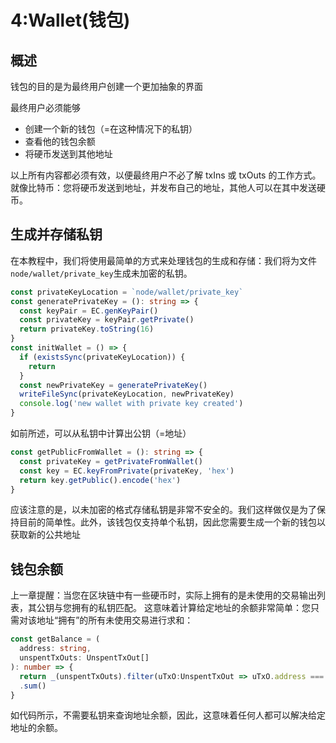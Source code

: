 # 4:Wallet(钱包)

## 概述

钱包的目的是为最终用户创建一个更加抽象的界面

最终用户必须能够

- 创建一个新的钱包（=在这种情况下的私钥）
- 查看他的钱包余额
- 将硬币发送到其他地址

以上所有内容都必须有效，以便最终用户不必了解 txIns 或 txOuts 的工作方式。就像比特币：您将硬币发送到地址，并发布自己的地址，其他人可以在其中发送硬币。

## 生成并存储私钥

在本教程中，我们将使用最简单的方式来处理钱包的生成和存储：我们将为文件`node/wallet/private_key`生成未加密的私钥。

```ts static
const privateKeyLocation = `node/wallet/private_key`
const generatePrivateKey = (): string => {
  const keyPair = EC.genKeyPair()
  const privateKey = keyPair.getPrivate()
  return privateKey.toString(16)
}
const initWallet = () => {
  if (existsSync(privateKeyLocation)) {
    return
  }
  const newPrivateKey = generatePrivateKey()
  writeFileSync(privateKeyLocation, newPrivateKey)
  console.log('new wallet with private key created')
}
```

如前所述，可以从私钥中计算出公钥（=地址）

```ts static
const getPublicFromWallet = (): string => {
  const privateKey = getPrivateFromWallet()
  const key = EC.keyFromPrivate(privateKey, 'hex')
  return key.getPublic().encode('hex')
}
```

应该注意的是，以未加密的格式存储私钥是非常不安全的。我们这样做仅是为了保持目前的简单性。此外，该钱包仅支持单个私钥，因此您需要生成一个新的钱包以获取新的公共地址

## 钱包余额

上一章提醒：当您在区块链中有一些硬币时，实际上拥有的是未使用的交易输出列表，其公钥与您拥有的私钥匹配。
这意味着计算给定地址的余额非常简单：您只需对该地址“拥有”的所有未使用交易进行求和：

```ts static
const getBalance = (
  address: string,
  unspentTxOuts: UnspentTxOut[]
): number => {
  return _(unspentTxOuts).filter(uTxO:UnspentTxOut => uTxO.address === address).map((uTxO:UnspentTxOut)=> uTxO.amount)
  .sum()
}
```

如代码所示，不需要私钥来查询地址余额，因此，这意味着任何人都可以解决给定地址的余额。
